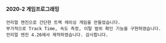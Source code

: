 #### 2020-2 게임프로그래밍
    언리얼 엔진으로 간단한 트랙 레이싱 게임을 만들었습니다.
    부가적으로 Track Time, 속도 측정, 이탈 범위 확인 기능을 구현하였습니다.
    언리얼 엔진 4.26에서 제작하였습니다. 감사합니다.
    